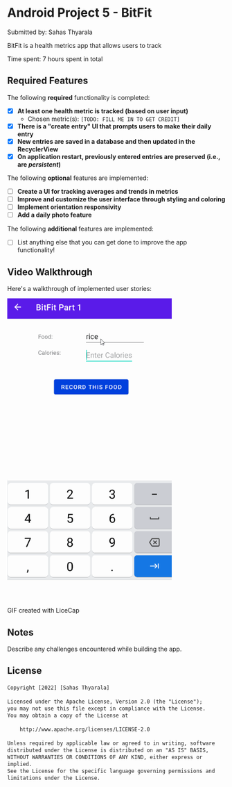 # Android Project 5 - BitFit

Submitted by: Sahas Thyarala

BitFit is a health metrics app that allows users to track

Time spent: 7 hours spent in total

## Required Features

The following **required** functionality is completed:

- [x] **At least one health metric is tracked (based on user input)**
  - Chosen metric(s): `[TODO: FILL ME IN TO GET CREDIT]`
- [x] **There is a "create entry" UI that prompts users to make their daily entry**
- [x] **New entries are saved in a database and then updated in the RecyclerView**
- [x] **On application restart, previously entered entries are preserved (i.e., are *persistent*)**
 
The following **optional** features are implemented:

- [ ] **Create a UI for tracking averages and trends in metrics**
- [ ] **Improve and customize the user interface through styling and coloring**
- [ ] **Implement orientation responsivity**
- [ ] **Add a daily photo feature**

The following **additional** features are implemented:

- [ ] List anything else that you can get done to improve the app functionality!

## Video Walkthrough

Here's a walkthrough of implemented user stories:

<img src='BitFitPart1.gif' title='Video Walkthrough' width='' alt='Video Walkthrough' />

GIF created with LiceCap

## Notes

Describe any challenges encountered while building the app.

## License

    Copyright [2022] [Sahas Thyarala]

    Licensed under the Apache License, Version 2.0 (the "License");
    you may not use this file except in compliance with the License.
    You may obtain a copy of the License at

        http://www.apache.org/licenses/LICENSE-2.0

    Unless required by applicable law or agreed to in writing, software
    distributed under the License is distributed on an "AS IS" BASIS,
    WITHOUT WARRANTIES OR CONDITIONS OF ANY KIND, either express or implied.
    See the License for the specific language governing permissions and
    limitations under the License.
